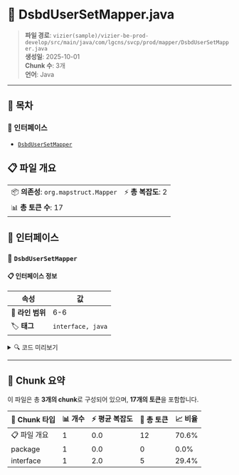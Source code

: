 # 📄 DsbdUserSetMapper.java

> **파일 경로**: `vizier(sample)/vizier-be-prod-develop/src/main/java/com/lgcns/svcp/prod/mapper/DsbdUserSetMapper.java`  
> **생성일**: 2025-10-01  
> **Chunk 수**: 3개  
> **언어**: Java
---

## 📑 목차

### 🔌 인터페이스
- [`DsbdUserSetMapper`](#interface-dsbdusersetmapper)


## 📋 파일 개요

| | |
|--|--|
| 📦 **의존성**: `org.mapstruct.Mapper` | ⚡ **총 복잡도**: 2 |
| 📊 **총 토큰 수**: 17 |  |




## 🔌 인터페이스

### <a id="interface-dsbdusersetmapper"></a>🔌 `DsbdUserSetMapper`


#### 📋 인터페이스 정보

| 속성 | 값 |
|------|----|
| 📍 **라인 범위** | 6-6 |
| 🏷️ **태그** | `interface, java` |
<details>
<summary>🔍 코드 미리보기</summary>

```java
public interface DsbdUserSetMapper {
	
}...
```

**Chunk 정보**
- 🆔 **ID**: `c39985b1f6b5`
- 📊 **토큰**: 5

</details>

---




## 🧩 Chunk 요약

이 파일은 총 **3개의 chunk**로 구성되어 있으며, **17개의 토큰**을 포함합니다.

| 🧩 Chunk 타입 | 📊 개수 | ⚡ 평균 복잡도 | 📝 총 토큰 | 📈 비율 |
|---------------|--------|-------------|----------|--------|
| 📋 파일 개요 | 1 | 0.0 | 12 | 70.6% |
| package | 1 | 0.0 | 0 | 0.0% |
| interface | 1 | 2.0 | 5 | 29.4% |

